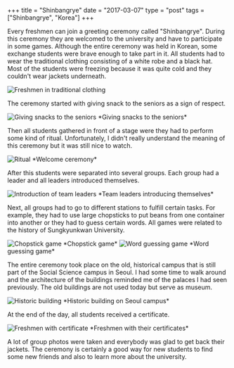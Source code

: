 +++
title = "Shinbangrye"
date = "2017-03-07"
type = "post"
tags = ["Shinbangrye", "Korea"]
+++

Every freshmen can join a greeting ceremony called "Shinbangrye". During this ceremony they are welcomed to the university and have to participate in some games. Although the entire ceremony was held in Korean, some exchange students were brave enough to take part in it. All students had to wear the traditional clothing consisting of a white robe and a black hat. Most of the students were freezing because it was quite cold and they couldn't wear jackets underneath.

<img src="https://c1.staticflickr.com/1/719/33254145285_561c28421e_z.jpg" alt="Freshmen in traditional clothing">

The ceremony started with giving snack to the seniors as a sign of respect.

<img src="https://c1.staticflickr.com/1/742/32410623714_8c21f7fa3e_z.jpg" alt="Giving snacks to the seniors">
*Giving snacks to the seniors*

Then all students gathered in front of a stage were they had to perform some kind of ritual. Unfortunately, I didn't really understand the meaning of this ceremony but it was still nice to watch.

<img src="https://c1.staticflickr.com/1/740/32871348010_0f4c76a735_z.jpg" alt="Ritual">
*Welcome ceremony*

After this students were separated into several groups. Each group had a leader and all leaders introduced themselves.

<img src="https://c1.staticflickr.com/4/3735/33212800436_d6e58c3d94_z.jpg" alt="Introduction of team leaders">
*Team leaders introducing themselves*

Next, all groups had to go to different stations to fulfill certain tasks. For example, they had to use large chopsticks to put beans from one container into another or they had to guess certain words. All games were related to the history of Sungkyunkwan University.

<img src="https://c1.staticflickr.com/1/706/33098329072_0ec504674d_z.jpg" alt="Chopstick game">
*Chopstick game*

<img src="https://c1.staticflickr.com/1/719/32410685454_ec5731d1f1_z.jpg" alt="Word guessing game">
*Word guessing game*

The entire ceremony took place on the old, historical campus that is still part of the Social Science campus in Seoul. I had some time to walk around and the architecture of the buildings reminded me of the palaces I had seen previously. The old buildings are not used today but serve as museum.

<img src="https://c1.staticflickr.com/1/685/32439722463_4579ed701a_z.jpg" alt="Historic building">
*Historic building on Seoul campus*

At the end of the day, all students received a certificate.

<img src="https://c1.staticflickr.com/3/2835/33125842931_b4a8f69610_z.jpg" alt="Freshmen with certificate">
*Freshmen with their certificates*

A lot of group photos were taken and everybody was glad to get back their jackets. The ceremony is certainly a good way for new students to find some new friends and also to learn more about the university.

